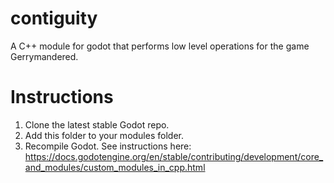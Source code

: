 # contiguity
A C++ module for godot that performs low level operations for the game Gerrymandered.

# Instructions

1. Clone the latest stable Godot repo.
2. Add this folder to your modules folder.
3. Recompile Godot. See instructions here: https://docs.godotengine.org/en/stable/contributing/development/core_and_modules/custom_modules_in_cpp.html
